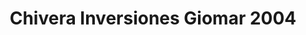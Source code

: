 ---
title: "Chivera Inversiones Giomar 2004"
url: /los-teques/chivera-inversiones-giomar-2004/
shop: piezas de automóviles
---